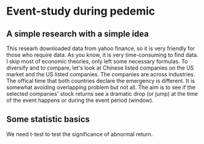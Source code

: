 # Event-study during pedemic
## A simple research with a simple idea
This researh downloaded data from yahoo finance, so it is very friendly for those who require data. As you know, it is very time-consuming to find data.
I skip most of economic theories, only left some necessary formulas.
To diversify and to compare, let's look at Chinese listed companies on the US market and the US listed companies. The companies are across industries.
The offical time that both countries declare the emergency is different. It is somewhat avoiding overlapping problem but not all.
The aim is to see if the selected companies' stock returns see a dramatic drop (or jump) at the time of the event happens or during the event period (window).


## Some statistic basics
We need t-test to test the significance of abnormal return.




